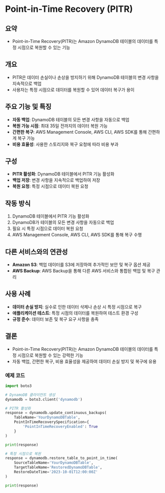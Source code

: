 # Point-in-Time Recovery (PITR)

## 요약
- Point-in-Time Recovery(PITR)는 Amazon DynamoDB 테이블의 데이터를 특정 시점으로 복원할 수 있는 기능

## 개요
- PITR은 데이터 손실이나 손상을 방지하기 위해 DynamoDB 테이블의 변경 사항을 지속적으로 백업
- 사용자는 특정 시점으로 데이터를 복원할 수 있어 데이터 복구가 용이

## 주요 기능 및 특징
- **자동 백업**: DynamoDB 테이블의 모든 변경 사항을 자동으로 백업
- **복원 가능 시점**: 최대 35일 전까지의 데이터 복원 가능
- **간편한 복구**: AWS Management Console, AWS CLI, AWS SDK를 통해 간편하게 복구 가능
- **비용 효율성**: 사용한 스토리지와 복구 요청에 따라 비용 부과

## 구성
- **PITR 활성화**: DynamoDB 테이블에서 PITR 기능 활성화
- **백업 저장**: 변경 사항을 지속적으로 백업하여 저장
- **복원 요청**: 특정 시점으로 데이터 복원 요청

## 작동 방식
1. DynamoDB 테이블에서 PITR 기능 활성화
2. DynamoDB가 테이블의 모든 변경 사항을 자동으로 백업
3. 필요 시 특정 시점으로 데이터 복원 요청
4. AWS Management Console, AWS CLI, AWS SDK를 통해 복구 수행

## 다른 서비스와의 연관성
- **Amazon S3**: 백업 데이터를 S3에 저장하여 추가적인 보안 및 복구 옵션 제공
- **AWS Backup**: AWS Backup을 통해 다른 AWS 서비스와 통합된 백업 및 복구 관리

## 사용 사례
- **데이터 손실 방지**: 실수로 인한 데이터 삭제나 손상 시 특정 시점으로 복구
- **애플리케이션 테스트**: 특정 시점의 데이터를 복원하여 테스트 환경 구성
- **규정 준수**: 데이터 보존 및 복구 요구 사항을 충족

## 결론
- Point-in-Time Recovery(PITR)는 Amazon DynamoDB 테이블의 데이터를 특정 시점으로 복원할 수 있는 강력한 기능
- 자동 백업, 간편한 복구, 비용 효율성을 제공하여 데이터 손실 방지 및 복구에 유용

### 예제 코드
```python
import boto3

# DynamoDB 클라이언트 생성
dynamodb = boto3.client('dynamodb')

# PITR 활성화
response = dynamodb.update_continuous_backups(
    TableName='YourDynamoDBTable',
    PointInTimeRecoverySpecification={
        'PointInTimeRecoveryEnabled': True
    }
)

print(response)

# 특정 시점으로 복원
response = dynamodb.restore_table_to_point_in_time(
    SourceTableName='YourDynamoDBTable',
    TargetTableName='RestoredDynamoDBTable',
    RestoreDateTime='2023-10-01T12:00:00Z'
)

print(response)